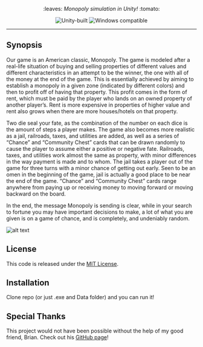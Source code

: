 <p align="center">
  :leaves: <em> Monopoly simulation in Unity! </em> :tomato:
</p>
<p align="center">
    <img src="https://img.shields.io/badge/unity-native-blue.svg" alt="Unity-built">
    <img src="https://img.shields.io/badge/windows-compatible-green.svg" alt="Windows compatible">
</p>

---

## Synopsis

Our game is an American classic, Monopoly. The game is modeled after a real-life situation of buying and selling properties of different 
values and different characteristics in an attempt to be the winner, the one with all of the money at the end of the game. This is 
essentially achieved by aiming to establish a monopoly in a given zone (indicated by different colors) and then to profit off of having 
that property. This profit comes in the form of rent, which must be paid by the player who lands on an owned property of another player’s. 
Rent is more expensive in properties of higher value and rent also grows when there are more houses/hotels on that property.

Two die seal your fate, as the combination of the number on each dice is the amount of steps a player makes. The game also becomes more 
realistic as a jail, railroads, taxes, and utilities are added, as well as a series of “Chance” and “Community Chest” cards that can be 
drawn randomly to cause the player to assume either a positive or negative fate. Railroads, taxes, and utilities work almost the same as 
property, with minor differences in the way payment is made and to whom. The jail takes a player out of the game for three turns with a 
minor chance of getting out early. Seen to be an omen in the beginning of the game, jail is actually a good place to be near the end of 
the game. “Chance” and “Community Chest” cards range anywhere from paying up or receiving money to moving forward or moving backward on 
the board.

In the end, the message Monopoly is sending is clear, while in your search to fortune you may have important decisions to make, a 
lot of what you are given is on a game of chance, and is completely, and undeniably random.


![alt text](https://github.com/jinnyyan/monopoly/blob/master/img/Monopoly-decision.jpg?raw=true "Decision Matrix")

## License

This code is released under the [MIT License](https://opensource.org/licenses/MIT).

## Installation

Clone repo (or just .exe and Data folder) and you can run it!

## Special Thanks

This project would not have been possible without the help of my good friend, Brian. Check out his [GitHub page](https://github.com/welchbj)!




